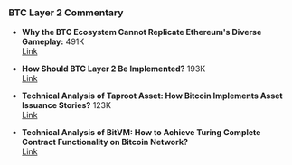 ### BTC Layer 2 Commentary

- **Why the BTC Ecosystem Cannot Replicate Ethereum's Diverse Gameplay:** 491K  
  [Link](https://x.com/tmel0211/status/1733001724598874388)

- **How Should BTC Layer 2 Be Implemented?** 193K  
  [Link](https://x.com/tmel0211/status/1742053195109830734)

- **Technical Analysis of Taproot Asset: How Bitcoin Implements Asset Issuance Stories?** 123K  
  [Link](https://x.com/tmel0211/status/1714840904245358679)

- **Technical Analysis of BitVM: How to Achieve Turing Complete Contract Functionality on Bitcoin Network?**  
  [Link](https://x.com/tmel0211/status/1711953030432936089)
